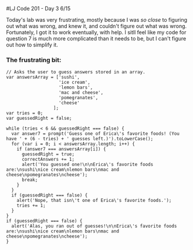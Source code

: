 #LJ Code 201 - Day 3
6/15

Today's lab was very frustrating, mostly because I was *so close* to figuring out what was wrong, and knew it, and couldn't figure out what was wrong. Fortunately, I got it to work eventually, with help. I sitll feel like my code for question 7 is much more complicated than it needs to be, but I can't figure out how to simplify it.


### The frustrating bit:
```
// Asks the user to guess answers stored in an array.
var answersArray = ['sushi',
                    'ice cream',
                    'lemon bars',
                    'mac and cheese',
                    'pomegranates',
                    'cheese'
                  ];
var tries = 0;
var guessedRight = false;

while (tries < 6 && guessedRight === false) {
  var answer7 = prompt('Guess one of Erica\'s favorite foods! (You have ' + (6 - tries) + ' guesses left.)').toLowerCase();
  for (var i = 0; i < answersArray.length; i++) {
    if (answer7 === answersArray[i]) {
      guessedRight = true;
      correctAnswers += 1;
      alert('You guessed one!\n\nErica\'s favorite foods are:\nsushi\nice cream\nlemon bars\nmac and cheese\npomegranates\ncheese');
      break;
    }
  }
  if (guessedRight === false) {
    alert('Nope, that isn\'t one of Erica\'s favorite foods.');
    tries += 1;
  }
}
if (guessedRight === false) {
  alert('Alas, you ran out of guesses!\n\nErica\'s favorite foods are:\nsushi\nice cream\nlemon bars\nmac and cheese\npomegranates\ncheese');
}
```